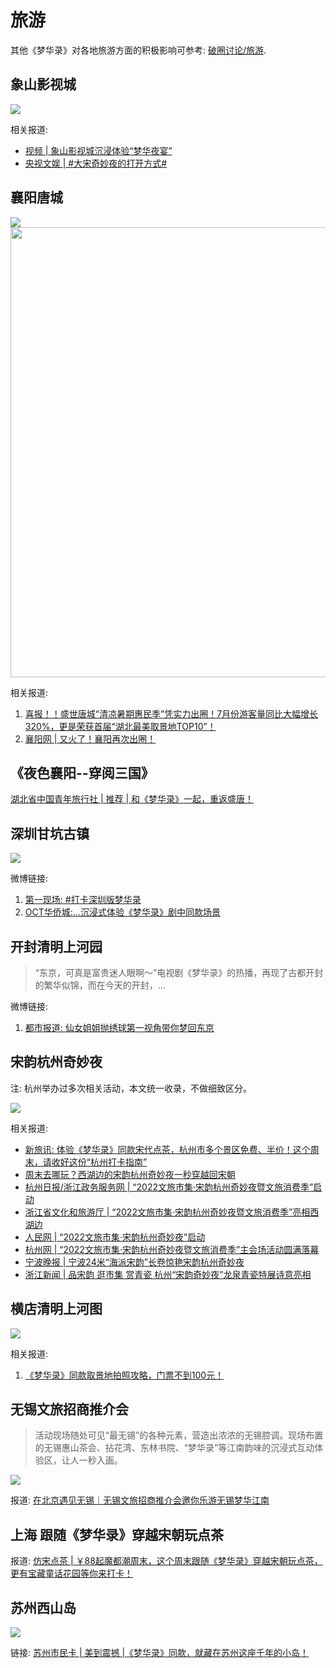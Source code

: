# 旅游

其他《梦华录》对各地旅游方面的积极影响可参考: [破圈讨论/旅游](/出圈/发文报道.html#旅游).

## 象山影视城

![](/image/xianxi/xs-2.jpg)

相关报道:

* [视频 | 象山影视城沉浸体验“梦华夜宴”](https://www.bilibili.com/video/BV1HB4y1z7pP/?zw=)
* [央视文娱 | #大宋奇妙夜的打开方式#](https://weibo.com/7735105675/M1TlDezRs)

## 襄阳唐城

![](/image/xianxi/tc-1.jpg)
<img src="/image/xianxi/tc-2.png" width="720">

相关报道:

1. [喜报！！盛世唐城“清凉暑期惠民季”凭实力出圈！7月份游客量同比大幅增长320%，更是荣获首届“湖北最美取景地TOP10”！](https://mp.weixin.qq.com/s/qiM3cdD9xdTOj5S-7Vy8Bg)
2. [襄阳网 | 又火了！襄阳再次出圈！](https://mp.weixin.qq.com/s/q8HANJvOH2FAErw5lL7buw)

## 《夜色襄阳--穿阅三国》

[湖北省中国青年旅行社 | 推荐 | 和《梦华录》一起，重返盛唐！](https://mp.weixin.qq.com/s?__biz=MzI4MDg3OTgwMQ==&mid=2247541574&idx=2&sn=a2c2cdc77ac488ac4e252db0db0e40f2&chksm=ebb3d490dcc45d86c9f962c6f76b3771c8fd2606f599726de4d5392446a81a94158c3e850e1a&mpshare=1&srcid=09237ap4s3CTkl8jzrWYldtU&sharer_sharetime=1663924636497&sharer_shareid=616d7a67a994b30bdfbe519e326766b7&from=groupmessage&scene=1&subscene=10000&clicktime=1663928905&enterid=1663928905&sessionid=0&ascene=1&fasttmpl_type=0&fasttmpl_fullversion=6342384-zh_CN-zip&fasttmpl_flag=0&realreporttime=1663928905563&devicetype=android-30&version=28001759&nettype=ctnet&abtest_cookie=AAACAA%3D%3D&lang=zh_CN&exportkey=AeWhEJIbXJI3s9Zchogpyjc%3D&pass_ticket=f1uE8%2FxpYmTrGsYHH5UanpyyGYF%2FzSeo2aW72Afw3APf9Cv3rfk0MK%2F7F4%2BhJb4S&wx_header=3)

## 深圳甘坑古镇

![](/image/xianxi/ly-1.jpg)

微博链接:

1. [第一现场: #打卡深圳版梦华录](https://weibo.com/1789681642/M8jQyj1qg?refer_flag=1001030103_)
2. [OCT华侨城:…沉浸式体验《梦华录》剧中同款场景](https://weibo.com/1964212803/M7Ga69wPF?refer_flag=1001030103_)

## 开封清明上河园

> “东京，可真是富贵迷人眼啊～”电视剧《梦华录》的热播，再现了古都开封的繁华似锦，而在今天的开封，...

微博链接:

1. [都市报道: 仙女姐姐抛绣球第一视角带你梦回东京](https://weibo.com/1708877153/LFzl144ov)

## 宋韵杭州奇妙夜

注: 杭州举办过多次相关活动，本文统一收录，不做细致区分。

![](/image/xianxi/travel/hang.jpeg)

相关报道:

* [新旅讯: 体验《梦华录》同款宋代点茶，杭州市多个景区免费、半价！这个周末，请收好这份“杭州打卡指南”](https://www.thehour.cn/news/523466.html)
* [周末去哪玩？西湖边的宋韵杭州奇妙夜一秒穿越回宋朝](https://ori.hangzhou.com.cn/ornews/content/2022-06/16/content_8282252.htm)
* [杭州日报/浙江政务服务网 | “2022文旅市集·宋韵杭州奇妙夜暨文旅消费季”启动](https://www.hangzhou.gov.cn/art/2022/6/16/art_1229622776_59059352.html)
* [浙江省文化和旅游厅 | “2022文旅市集·宋韵杭州奇妙夜暨文旅消费季”亮相西湖边](https://ct.zj.gov.cn/art/2022/6/15/art_1688014_59010762.html)
* [人民网 | “2022文旅市集·宋韵杭州奇妙夜”启动](http://xj.people.com.cn/n2/2022/0628/c394722-40014909.html)
* [杭州网 | “2022文旅市集·宋韵杭州奇妙夜暨文旅消费季”主会场活动圆满落幕](https://hznews.hangzhou.com.cn/jingji/content/2022-06/20/content_8285223.htm)
* [宁波晚报 | 宁波24米“海派宋韵”长卷惊艳宋韵杭州奇妙夜](http://www.ningbo.gov.cn/art/2022/6/17/art_1229099768_59428390.html)
* [浙江新闻 | 品宋韵 逛市集 赏青瓷 杭州“宋韵奇妙夜”龙泉青瓷特展诗意亮相](https://zj.zjol.com.cn/news.html?id=1877768)

## 横店清明上河图

![](/image/xianxi/hengdian.jpg)

相关报道:

1. [《梦华录》同款取景地拍照攻略，门票不到100元！](https://www.wxtoutiao.com/ly/1655256630373100.html)

## 无锡文旅招商推介会

> 活动现场随处可见“最无锡”的各种元素，营造出浓浓的无锡腔调。现场布置的无锡惠山茶会、拈花湾、东林书院、“梦华录”等江南韵味的沉浸式互动体验区，让人一秒入画。

![](/image/xianxi/wuxi.jpg)

报道: [在北京遇见无锡｜无锡文旅招商推介会邀你乐游无锡梦华江南](https://new.qq.com/rain/a/20221117A0958Q00)

## 上海 跟随《梦华录》穿越宋朝玩点茶

报道: [仿宋点茶 | ￥88起魔都潮周末，这个周末跟随《梦华录》穿越宋朝玩点茶，更有宝藏童话花园等你来打卡！](https://mp.weixin.qq.com/s/eRMhLPteBkzjmaVx9Wh_MA)

## 苏州西山岛

![](/image/xianxi/travel/su.jfif)

链接: [苏州市民卡 | 美到震撼 |《梦华录》同款，就藏在苏州这座千年的小岛！](https://mp.weixin.qq.com/s/NxRi69NpDc9s1HkW4cgztQ)
